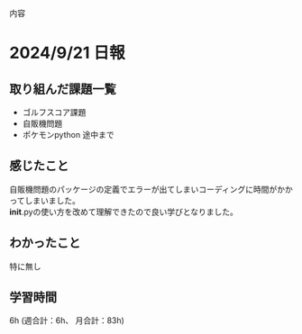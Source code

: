 内容
# 2024/9/21 日報
## 取り組んだ課題一覧
+ ゴルフスコア課題
+ 自販機問題
+ ポケモンpython 途中まで

## 感じたこと
自販機問題のパッケージの定義でエラーが出てしまいコーディングに時間がかかってしまいました。  
__init__.pyの使い方を改めて理解できたので良い学びとなりました。

## わかったこと
特に無し

## 学習時間
6h (週合計：6h、 月合計：83h)